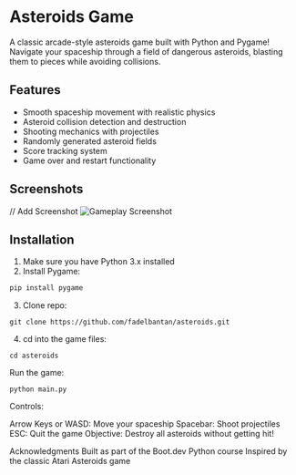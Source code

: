 # Asteroids Game

A classic arcade-style asteroids game built with Python and Pygame! Navigate your spaceship through a field of dangerous asteroids, blasting them to pieces while avoiding collisions.

## Features

- Smooth spaceship movement with realistic physics
- Asteroid collision detection and destruction
- Shooting mechanics with projectiles
- Randomly generated asteroid fields
- Score tracking system
- Game over and restart functionality

## Screenshots

// Add Screenshot
![Gameplay Screenshot](screenshot.png)


## Installation

1. Make sure you have Python 3.x installed
2. Install Pygame:
```bash
pip install pygame
```
3. Clone repo:
```
git clone https://github.com/fadelbantan/asteroids.git
```
4. cd into the game files:
```
cd asteroids
```
Run the game:
```
python main.py
```   
Controls:

Arrow Keys or WASD: Move your spaceship
Spacebar: Shoot projectiles
ESC: Quit the game
Objective: Destroy all asteroids without getting hit!


Acknowledgments
Built as part of the Boot.dev Python course
Inspired by the classic Atari Asteroids game
